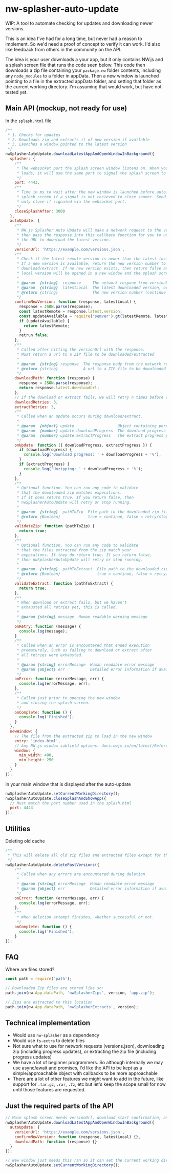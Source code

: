 # nw-splasher-auto-update

WIP: A tool to automate checking for updates and downloading newer versions.

This is an idea I've had for a long time, but never had a reason to implement. So we'd need a proof of concept to verify it can work. I'd also like feedback from others in the community on the API.

The idea is your user downloads a your app, but it only contains NW.js and a splash screen file that runs the code seen below. This code then downloads a zip file containing your `package.nw` folder contents, including any `node_modules` to a folder in appData. Then a new window is launched pointing to a file in the extracted appData folder, and setting that folder as the current working directory. I'm assuming that would work, but have not tested yet.


## Main API (mockup, not ready for use)

In the `splash.html` file

```js
/**
 * 1. Checks for updates
 * 2. Downloads zip and extracts it of new version if available
 * 3. Launches a window pointed to the latest version
 */
nwSplasherAutoUpdate.downloadLatestAppAndOpenWindowInBackground({
  splasher: {
    /**
     * The websocket port the splash screen window listens on. When your main app window
     * loads, it will use the same port to signal the splash screen to close itself.
     */
    port: 4443,
    /**
     * Time in ms to wait after the new window is launched before auto-closing
     * splash screen if a signal is not recieved to close sooner. Send -1 to
     * only close if signaled via the websocket port.
     */
    closeSplashAfter: 3000
  },
  autoUpdate: {
    /**
     * NW.js Splasher Auto Update will make a network request to the versionUrl,
     * then pass the response into this callback function for you to use to provide
     * the URL to download the latest version.
     */
    versionUrl: 'https://example.com/versions.json',
    /**
     * Check if the latest remote version is newer than the latest local version.
     * If a new version is available, return the new version number to begin the
     * download/extract. If no new version exists, then return false and the latest
     * local version will be opened in a new window and the splash screen closed.
     *
     * @param  {string}  response     The network respone from versionUrl
     * @param  {string}  latestLocal  The latest downloaded version, or undefined if not present
     * @return {string}               The new version number (continue to download zip), or false (open current version)
     */
    confirmNewVersion: function (response, latestLocal) {
      response = JSON.parse(response);
      const latestRemote = response.latest.version;
      const updateAvailable = require('semver').gt(latestRemote, latestLocal);
      if (updateAvailable) {
        return latestRemote;
      }
      retrun false;
    },
    /**
     * Called after hitting the versionUrl with the response.
     * Must return a url to a ZIP file to be downloaded/extracted
     *
     * @param  {string} response  The response body from the network request
     * @return {string}           A url to a ZIP file to be downloaded
     */
    downloadPath: function (response) {
      response = JSON.parse(response);
      return response.latest.downloadUrl;
    },
    // If the download or extract fails, we will retry n times before stopping
    downloadRetries: 3,
    extractRetries: 3,
    /**
     * Called when an update occurs during download/extract.
     *
     * @param  {object} update                   Object containing percents
     * @param  {number} update.downloadProgress  The download progress percent
     * @param  {number} update.extractProgress   The extract progress percent
     */
    onUpdate: function ({ downloadProgress, extractProgress }) {
      if (downloadProgress) {
        console.log('Download progress: ' + downloadProgress + '%');
      }
      if (extractProgress) {
        console.log('Unzipping: ' + downloadProgress + '%');
      }
    },
    /**
     * Optional function. You can run any code to validate
     * that the downloaded zip matches expecations.
     * If it does return true. If you return false, then
     * nwSplasherAutoUpdate will retry or stop running.
     *
     * @param  {string}  pathToZip  File path to the downloaded zip file
     * @return {Boolean}            true = continue, false = retry/stop
     */
    validateZip: function (pathToZip) {
      return true;
    },
    /**
     * Optional function. You can run any code to validate
     * that the files extracted from the zip match your
     * expecations. If they do return true. If you return false,
     * then nwSplasherAutoUpdate will retry or stop running.
     *
     * @param  {string}  pathToExtract  File path to the downloaded zip file
     * @return {Boolean}                true = continue, false = retry/stop
     */
    validateExtract: function (pathToExtract) {
      return true;
    },
    /**
     * When download or extract fails, but we haven't
     * exhausted all retries yet, this is called.
     *
     * @param {string} message  Human readable warning message
     */
    onRetry: function (message) {
      console.log(message);
    }
    /**
     * Called when an error is encountered that ended execution
     * prematurely. Such as failing to download or extract after
     * all retries were exhausted.
     *
     * @param {string} errorMessage  Human readable error message
     * @param {object} err           Detailed error information if available
     */
    onError: function (errorMessage, err) {
      console.log(errorMessage, err);
    },
    /**
     * Called just prior to opening the new window
     * and closing the splash screen.
     */
    onComplete: function () {
      console.log('Finished');
    }
  },
  newWindow: {
    // The file from the extracted zip to load in the new window
    entry: 'index.html',
    // Any NW.js window subfield options: docs.nwjs.io/en/latest/References/Manifest%20Format/#window-subfields
    window: {
      min_width: 400,
      min_height: 250
    }
  }
});
```

In your main window that is displayed after the auto-update

```js
nwSplasherAutoUpdate.setCurrentWorkingDirectory();
nwSplasherAutoUpdate.closeSplashAndShowApp({
  // Must match the port number used in the splash.html
  port: 4443
});
```


## Utilities

Deleting old cache

```js
/**
 * This will delete all old zip files and extracted files except for the latest version.
 */
nwSplasherAutoUpdate.deletePastVersions({
    /**
     * Called when any errors are encountered during deletion.
     *
     * @param {string} errorMessage  Human readable error message
     * @param {object} err           Detailed error information if available
     */
    onError: function (errorMessage, err) {
      console.log(errorMessage, err);
    },
    /**
     * When deletion attempt finishes, whether successful or not.
     */
    onComplete: function () {
      console.log('Finished');
    }
});
```


## FAQ

Where are files stored?

```js
const path = require('path');

// Downloaded Zip files are stored like so:
path.join(nw.App.dataPath, 'nwSplasherZips', version, 'app.zip');

// Zips are extracted to this location
path.join(nw.App.dataPath, 'nwSplasherExtracts', version);
```


## Technical implementation

* Would use `nw-splasher` as a dependency
* Would use `fs-extra` to delete files
* Not sure what to use for network requests (versions.json), downloading zip (including progress updates), or extracting the zip file (including progress updates)
* We have a lot of beginner programmers. So although internally we may use async/await and promises, I'd like the API to be kept as a simple/approachable object with callbacks to be more approachable
* There are a lot of other features we might want to add in the future, like support for `.tar.gz`, `.rar`, `.7z`, etc but let's keep the scope small for now until those features are requested.


## Just the required parts of the API

```js
// Main splash screen needs versionUrl, download start confirmation, and a download path supplied
nwSplasherAutoUpdate.downloadLatestAppAndOpenWindowInBackground({
  autoUpdate: {
    versionUrl: 'https://example.com/versions.json',
    confirmNewVersion: function (response, latestLocal) {},
    downloadPath: function (response) {}
  }
});

// New window just needs this ran so it can set the current working directory.
nwSplasherAutoUpdate.setCurrentWorkingDirectory();
```
